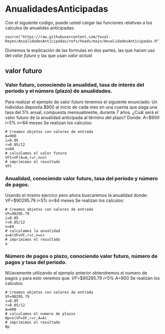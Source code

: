 # AnualidadesAnticipadas
Con el siguiente codigo, puede usted cargar las funciones relativas a los calculos de anualides anticipadas:
```(r)
source("https://raw.githubusercontent.com/Yuval-Reyes/AnualidadesAnticipadas/refs/heads/main/AnualidadesAnticipadas.R")
```
Diviremos la explicación de las formulas en dos partes, las que hacen uso del *valor futuro* y las que usan *valor actual*
## valor futuro
### Valor futuro, conociendo la anualidad, tasa de interés del periodo y el número (plazo) de anualidades.
Para realizar el ejemplo de valor futuro tenemos el siguiente enunciado:
Un individuo deposita $900 al inicio de cada mes en una cuenta que paga una tasa del 5% anual, compuesta mensualmente, durante 7 años. ¿Cuál será el valor futuro de la anualidad anticipada al término del plazo?
Donde:
$A$=$900
$i$=5%
$n$=84 meses
Se realizan los calculos:
```(r)
# Creamos objetos con valores de entrada
A=900
i=0.05
r=0.05/12
n=84
# calculamos el valor futuro
VFt=VF(A=A,r=r,n=n)
# imprimimos el resultado
VFt
```
### Anualidad, conociendo valor futuro, tasa del periodo y número de pagos.
Usando el mismo ejercico pero ahora buscaremos la anualidad donde:
$VF$=$90295.79
$i$=5%
$n$=84 meses
Se realizan los calculos:
```(r)
# Creamos objetos con valores de entrada
VF=90295.79
i=0.05
r=0.05/12
n=84
# calculamos la anualidad
a=A(VF=VF,r=r,n=n)
# imprimimos el resultado
a
```
### Número de pagos o plazo, conociendo valor futuro, número de pagos y tasa del periodo.
NUavamente utilizando el ejemplo anterior obtendremos el numero de pagos y para esto veremos que:
$VF$=$90295.79
$i$=5%
$A$=900
Se realizan los calculos:
```(r)
# Creamos objetos con valores de entrada
VF=90295.79
i=0.05
r=0.05/12
A=900
# calculamos el numero de plazos
Np=n(VF=VF,r=r,A=A)
# imprimimos el resultado
Np
```

